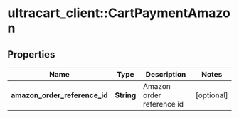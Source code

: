# ultracart_client::CartPaymentAmazon

## Properties
Name | Type | Description | Notes
------------ | ------------- | ------------- | -------------
**amazon_order_reference_id** | **String** | Amazon order reference id | [optional] 


